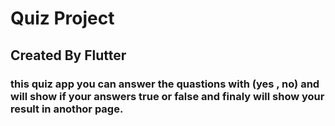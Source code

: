 # Quiz Project 
## Created By Flutter 
### this quiz app you can answer the quastions with (yes , no) and will show if your answers true or false and finaly will show your result in anothor page.
